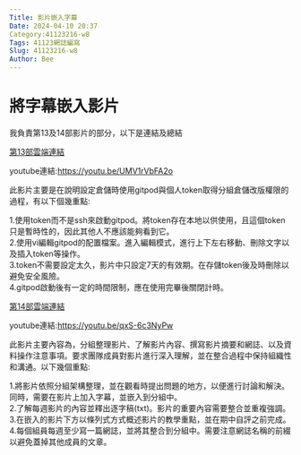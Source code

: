 ```yaml
---
Title: 影片嵌入字幕
Date: 2024-04-10 20:37
Category:41123216-w8
Tags: 41123網誌編寫
Slug: 41123216-w8
Author: Bee
---
```




<!-- PELICAN_END_SUMMARY -->

# 將字幕嵌入影片
我負責第13及14部影片的部分，以下是連結及總結

[第13部雲端連結]

youtube連結:<https://youtu.be/UMV1rVbFA2o>

[第13部雲端連結]:https://drive.google.com/drive/folders/1eCHJ_AppDmFq2bpmvj_lTeWYR8lXBvL-?usp=sharing
此影片主要是在說明設定倉儲時使用gitpod與個人token取得分組倉儲改版權限的過程，有以下個幾重點:

1.使用token而不是ssh來啟動gitpod。將token存在本地以供使用，且這個token只是暫時性的，因此其他人不應該能夠看到它。\
2.使用vi編輯gitpod的配置檔案。進入編輯模式，進行上下左右移動、刪除文字以及插入token等操作。\
3.token不需要設定太久，影片中只設定7天的有效期。在存儲token後及時刪除以避免安全風險。\
4.gitpod啟動後有一定的時間限制，應在使用完畢後關閉計時。

[第14部雲端連結]

youtube連結:<https://youtu.be/qxS-6c3NyPw>

[第14部雲端連結]:https://drive.google.com/drive/folders/1dVxBAkcll-5VJgXRM7rt3taT4C5shh5s?usp=sharing
此影片主要內容為，分組整理影片、了解影片內容、撰寫影片摘要和網誌、以及資料操作注意事項。要求團隊成員對影片進行深入理解，並在整合過程中保持組織性和溝通。以下幾個重點:

1.將影片依照分組架構整理，並在觀看時提出問題的地方，以便進行討論和解決。同時，需要在影片上加入字幕，並嵌入到分組中。\
2.了解每週影片的內容並釋出逐字稿(txt)。影片的重要內容需要整合並重複強調。\
3.在嵌入的影片下方以條列式方式概述影片的教學重點，並在期中自評之前完成。\
4.每個組員每週至少寫一篇網誌，並將其整合到分組中。需要注意網誌名稱的前綴以避免蓋掉其他成員的文章。